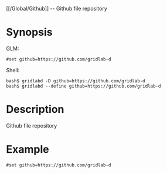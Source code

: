 [[/Global/Github]] -- Github file repository

# Synopsis
GLM:
~~~
#set github=https://github.com/gridlab-d
~~~
Shell:
~~~
bash$ gridlabd -D github=https://github.com/gridlab-d
bash$ gridlabd --define github=https://github.com/gridlab-d
~~~

# Description

Github file repository

# Example

~~~
#set github=https://github.com/gridlab-d
~~~
